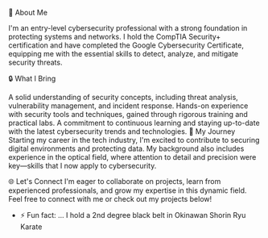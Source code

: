 👋 About Me

I'm an entry-level cybersecurity professional with a strong foundation in protecting systems and networks. I hold the CompTIA Security+ certification and have completed the Google Cybersecurity Certificate, equipping me with the essential skills to detect, analyze, and mitigate security threats.

🔒 What I Bring

A solid understanding of security concepts, including threat analysis, vulnerability management, and incident response.
Hands-on experience with security tools and techniques, gained through rigorous training and practical labs.
A commitment to continuous learning and staying up-to-date with the latest cybersecurity trends and technologies.
🚀 My Journey
Starting my career in the tech industry, I'm excited to contribute to securing digital environments and protecting data. My background also includes experience in the optical field, where attention to detail and precision were key—skills that I now apply to cybersecurity.

🌐 Let's Connect
I'm eager to collaborate on projects, learn from experienced professionals, and grow my expertise in this dynamic field. Feel free to connect with me or check out my projects below!

- ⚡ Fun fact: ... I hold a 2nd degree black belt in Okinawan Shorin Ryu Karate 

<!---
dpdurbin/dpdurbin is a ✨ special ✨ repository because its `README.md` (this file) appears on your GitHub profile.
You can click the Preview link to take a look at your changes.
--->
